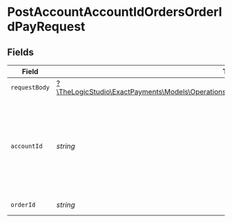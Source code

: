 # PostAccountAccountIdOrdersOrderIdPayRequest


## Fields

| Field                                                                                                                                                                          | Type                                                                                                                                                                           | Required                                                                                                                                                                       | Description                                                                                                                                                                    |
| ------------------------------------------------------------------------------------------------------------------------------------------------------------------------------ | ------------------------------------------------------------------------------------------------------------------------------------------------------------------------------ | ------------------------------------------------------------------------------------------------------------------------------------------------------------------------------ | ------------------------------------------------------------------------------------------------------------------------------------------------------------------------------ |
| `requestBody`                                                                                                                                                                  | [?\TheLogicStudio\ExactPayments\Models\Operations\PostAccountAccountIdOrdersOrderIdPayRequestBody](../../models/operations/PostAccountAccountIdOrdersOrderIdPayRequestBody.md) | :heavy_minus_sign:                                                                                                                                                             | N/A                                                                                                                                                                            |
| `accountId`                                                                                                                                                                    | *string*                                                                                                                                                                       | :heavy_check_mark:                                                                                                                                                             | The Account identifier. Represents the Merchant that this operation is going to be executed for.                                                                               |
| `orderId`                                                                                                                                                                      | *string*                                                                                                                                                                       | :heavy_check_mark:                                                                                                                                                             | The Order identifier.                                                                                                                                                          |